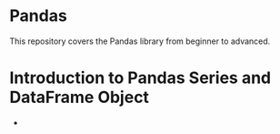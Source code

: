 # Pandas
This repository covers the Pandas library from beginner to advanced. 

# Introduction to Pandas Series and DataFrame Object
- 
